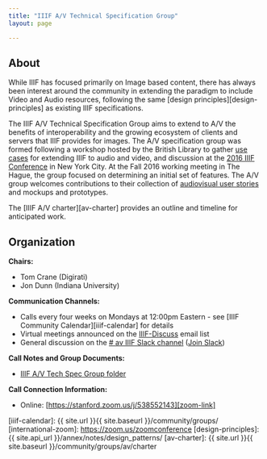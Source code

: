 ```yaml
---
title: "IIIF A/V Technical Specification Group"
layout: page

---
```


## About

While IIIF has focused primarily on Image based content, there has always been interest around the community in extending the paradigm to include Video and Audio resources, following the same [design principles][design-principles] as existing IIIF specifications.

The IIIF A/V Technical Specification Group aims to extend to A/V the benefits of interoperability and the growing ecosystem of clients and servers that IIIF provides for images. The A/V specification group was formed following a workshop hosted by the British Library to gather [use cases][bl-workshop-2016-04] for extending IIIF to audio and video, and discussion at the [2016 IIIF Conference][iiif-conf-2016] in New York City. At the Fall 2016 working meeting in The Hague, the group focused on determining an initial set of features. The A/V group welcomes contributions to their collection of [audiovisual user stories][av-user-stories] and mockups and prototypes.

The [IIIF A/V charter][av-charter] provides an outline and timeline for anticipated work.

## Organization

**Chairs:**

  * Tom Crane (Digirati)
  * Jon Dunn (Indiana University)

**Communication Channels:**

  * Calls every four weeks on Mondays at 12:00pm Eastern - see [IIIF Community Calendar][iiif-calendar] for details
  * Virtual meetings announced on the [IIIF-Discuss][iiif-discuss] email list
  * General discussion on the [# av IIIF Slack channel][av-slack] ([Join Slack][slack])

**Call Notes and Group Documents:**

  * [IIIF A/V Tech Spec Group folder][av-folder]

**Call Connection Information:**

  * Online: [https://stanford.zoom.us/j/538552143][zoom-link]

[av-user-stories]: https://github.com/IIIF/iiif-av/issues "Audiovisual User Stories"
[bl-workshop-2016-04]: https://goo.gl/iVXEFD "Use cases and notes from April 2015 workshop at British Library"
[iiif-conf-2016]: https://iiif.io/event/2016/newyork/ "IIIF Conference 2016"
[events]: https://iiif.io/event/ "IIIF Events"
[iiif-discuss]: https://groups.google.com/forum/#!forum/iiif-discuss "IIIF-Discuss Forum"
[av-slack]: https://iiif.slack.com/messages/av/details/
[av-folder]: https://drive.google.com/drive/folders/0B8SS5OUXWs4GZ0ZfbEhIclhzb0k?usp=sharing
[slack]: http://bit.ly/iiif-slack
[zoom-link]: https://stanford.zoom.us/j/538552143?pwd=u8KPNHGHxJk
[iiif-calendar]: {{ site.url }}{{ site.baseurl }}/community/groups/
[international-zoom]: https://zoom.us/zoomconference
[design-principles]: {{ site.api_url }}/annex/notes/design_patterns/
[av-charter]: {{ site.url }}{{ site.baseurl }}/community/groups/av/charter
